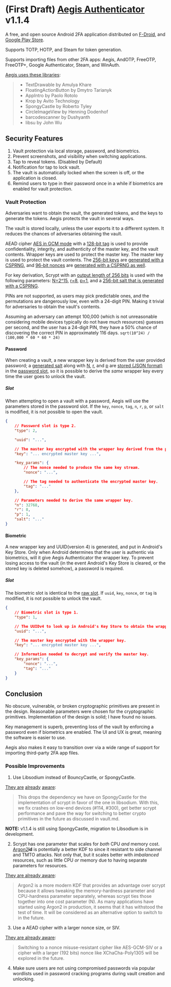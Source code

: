 # (First  Draft) [Aegis Authenticator](https://getaegis.app/) v1.1.4

A free, and open source Android 2FA application distributed on [F-Droid](https://f-droid.org/packages/com.beemdevelopment.aegis/), and [Google Play Store](play.google.com/store/apps/details?id=com.beemdevelopment.aegis).

Supports TOTP, HOTP, and Steam for token generation.

Supports importing files from other 2FA apps: Aegis, AndOTP, FreeOTP, FreeOTP+, Google Authenticator, Steam, and WinAuth.

[Aegis uses these libraries](https://github.com/alexbakker/Aegis/commit/e8e32ef7361ccd58fbba35dbdd290dadc8dc6147):
> * TextDrawable by Amulya Khare
> * FloatingActionButton by Dmytro Tarianyk
> * AppIntro by Paolo Rotolo
> * Krop by Avito Technology
> * SpongyCastle by Roberto Tyley
> * CircleImageView by Henning Dodenhof
> * barcodescanner by Dushyanth
> * libsu by John Wu

## Security Features

1. Vault protection via local storage, password, and biometrics.
2. Prevent screenshots, and visibility when switching applications.
3. Tap to reveal tokens. (Disabled by Default)
4. Notification for tap to lock vault.
5. The vault is automatically locked when the screen is off, or the application is closed.
6. Remind users to type in their password once in a while if biometrics are enabled for vault protection.

### Vault Protection

Adversaries want to obtain the vault, the generated tokens, and the keys to generate the tokens. Aegis protects the vault in several ways.

The vault is stored locally, unless the user exports it to a different system. It reduces the chances of adversaries obtaining the vault.

AEAD cipher [AES in GCM mode](https://github.com/beemdevelopment/Aegis/blob/v1.1.4/app/src/main/java/com/beemdevelopment/aegis/crypto/CryptoUtils.java#L30) with a [128-bit tag](https://github.com/beemdevelopment/Aegis/blob/v1.1.4/app/src/main/java/com/beemdevelopment/aegis/crypto/CryptoUtils.java#L32) is used to provide confidentiality, integrity, and authenticity of the master key, and the vault contents. Wrapper keys are used to protect the master key. The master key is used to protect the vault contents. The [256-bit keys](https://github.com/beemdevelopment/Aegis/blob/v1.1.4/app/src/main/java/com/beemdevelopment/aegis/crypto/CryptoUtils.java#L31) are [generated with a CSPRNG](https://github.com/beemdevelopment/Aegis/blob/v1.1.4/app/src/main/java/com/beemdevelopment/aegis/crypto/CryptoUtils.java#L112), and [96-bit nonces](https://github.com/beemdevelopment/Aegis/blob/v1.1.4/app/src/main/java/com/beemdevelopment/aegis/crypto/CryptoUtils.java#L33) are [generated with a CSPRNG as well](https://github.com/beemdevelopment/Aegis/blob/v1.1.4/app/src/main/java/com/beemdevelopment/aegis/crypto/CryptoUtils.java#L67).

For key derivation, Scrypt with an [output length of 256 bits](https://github.com/beemdevelopment/Aegis/blob/v1.1.4/app/src/main/java/com/beemdevelopment/aegis/crypto/CryptoUtils.java#L31) is used with the following parameters: [N=2^15](https://github.com/beemdevelopment/Aegis/blob/v1.1.4/app/src/main/java/com/beemdevelopment/aegis/crypto/CryptoUtils.java#L35), [r=8](https://github.com/beemdevelopment/Aegis/blob/v1.1.4/app/src/main/java/com/beemdevelopment/aegis/crypto/CryptoUtils.java#L36), [p=1](https://github.com/beemdevelopment/Aegis/blob/v1.1.4/app/src/main/java/com/beemdevelopment/aegis/crypto/CryptoUtils.java#L37), and a [256-bit salt that is generated with a CSPRNG](https://github.com/beemdevelopment/Aegis/blob/v1.1.4/app/src/main/java/com/beemdevelopment/aegis/crypto/CryptoUtils.java#L122).

PINs are not supported, as users may pick predictable ones, and the permutations are dangerously low, even with a 24-digit PIN. Making it trivial for adversaries to obtain the vault's contents.

Assuming an adversary can attempt 100,000 (which is not unreasonable considering mobile devices typically do not have much resources) guesses per second, and the user has a 24-digit PIN, they have a 50% chance of discovering the correct PIN in approximately 116 days. `sqrt(10^24) / (100,000 * 60 * 60 * 24)`


#### Password

When creating a vault, a new wrapper key is derived from the user provided password; a [generated salt](https://github.com/beemdevelopment/Aegis/blob/v1.1.4/app/src/main/java/com/beemdevelopment/aegis/vault/slots/PasswordSlot.java#L38) along with [N](https://github.com/beemdevelopment/Aegis/blob/v1.1.4/app/src/main/java/com/beemdevelopment/aegis/vault/slots/PasswordSlot.java#L35), [r](https://github.com/beemdevelopment/Aegis/blob/v1.1.4/app/src/main/java/com/beemdevelopment/aegis/vault/slots/PasswordSlot.java#L36), and [p](https://github.com/beemdevelopment/Aegis/blob/v1.1.4/app/src/main/java/com/beemdevelopment/aegis/vault/slots/PasswordSlot.java#L37) are [stored (JSON format)](https://github.com/beemdevelopment/Aegis/blob/v1.1.4/app/src/main/java/com/beemdevelopment/aegis/vault/slots/PasswordSlot.java#L32) in the [password slot](https://github.com/beemdevelopment/Aegis/blob/v1.1.4/app/src/main/java/com/beemdevelopment/aegis/vault/slots/PasswordSlot.java), so it is possible to derive the _same_ wrapper key every time the user goes to unlock the vault.

##### Slot

When attempting to open a vault with a password, Aegis will use the parameters stored in the password slot. If the `key`, `nonce`, `tag`, `n`, `r`, `p`, or `salt` is modified, it is not possible to open the vault.

```json
{
	// Password slot is type 2.
	"type": 2,

	"uuid": "...",

	// The master key encrypted with the wrapper key derived from the password.
	"key": "... encrypted master key ...",

	"key_params": {
		// The nonce needed to produce the same key stream.
		"nonce": "...",

		// The tag needed to authenticate the encrypted master key.
		"tag": "..."
	},

	// Parameters needed to derive the same wrapper key.
	"n": 32768,
    "r": 8,
    "p": 1,
	"salt": "..."
}
```

#### Biometric

A new wrapper key and UUID(version 4) is generated, and put in Android's Key Store. Only when Android determines that the user is authentic via biometrics, will it give Aegis Authenticator the wrapper key. To prevent losing access to the vault (in the event Android's Key Store is cleared, or the stored key is deleted somehow), a password is required.

##### Slot

The biometric slot is identical to the [raw slot](https://github.com/beemdevelopment/Aegis/blob/v1.1.4/app/src/main/java/com/beemdevelopment/aegis/vault/slots/RawSlot.java). If `uuid`, `key`, `nonce`, or `tag` is modified, it is not possible to unlock the vault.

```json
{
	// Biometric slot is type 1.
	"type": 1,

	// The UUIDv4 to look up in Android's Key Store to obtain the wrapper key.
	"uuid": "...",

	// The master key encrypted with the wrapper key.
	"key": "... encrypted master key ...",

	// Information needed to decrypt and verify the master key.
	"key_params": {
		"nonce": "...",
		"tag": "..."
	}
}
```

## Conclusion

No obscure, vulnerable, or broken cryptographic primitives are present in the design. Reasonable parameters were chosen for the cryptographic primitives. Implementation of the design is solid; I have found no issues.

Key management is superb, preventing loss of the vault by enforcing a password even if biometrics are enabled. The UI and UX is great, meaning the software is easier to use.

Aegis also makes it easy to transition over via a wide range of support for importing third-party 2FA app files.

### Possible Improvements

1. Use Libsodium instead of BouncyCastle, or SpongyCastle.

[They are](https://github.com/beemdevelopment/Aegis/issues/360) [already](https://github.com/beemdevelopment/Aegis/pull/302) [aware](https://github.com/alexbakker/Aegis/commit/e8e32ef7361ccd58fbba35dbdd290dadc8dc6147):

> This drops the dependency we have on SpongyCastle for the implementation of scrypt in favor of the one in libsodium. With this, we fix crashes on low-end devices (#114, #300), get better scrypt performance and pave the way for switching to better crypto primitives in the future as discussed in
vault.md.

__NOTE:__ v1.1.4 is still using SpongyCastle, migration to Libsodium is in development.

2. Scrypt has one parameter that scales for _both_ CPU _and_ memory cost. [Argon2](https://en.wikipedia.org/wiki/Argon2)__id__ is potentially a better KDF to since it resistant to side channel and TMTO attacks. Not only that, but it scales better with _imbalanced_ resources, such as little CPU _or_ memory due to having separate parameters for resources.

[They are already aware](https://github.com/beemdevelopment/Aegis/blob/v1.1.4/docs/vault.md#kdf):

> Argon2 is a more modern KDF that provides an advantage over scrypt because it allows tweaking the memory-hardness parameter and CPU-hardness parameter separately, whereas scrypt ties those together into one cost parameter (N). As many applications have started using Argon2 in production, it seems that it has withstood the test of time. It will be considered as an alternative option to switch to in the future.

3. Use a AEAD cipher with a larger nonce size, or SIV.

[They are already aware](https://github.com/beemdevelopment/Aegis/blob/v1.1.4/docs/vault.md#aead):

> Switching to a nonce misuse-resistant cipher like AES-GCM-SIV or a cipher with a larger (192 bits) nonce like XChaCha-Poly1305 will be explored in the future.

4. Make sure users are not using compromised passwords via popular wordlists used in password cracking programs during vault creation and unlocking.
